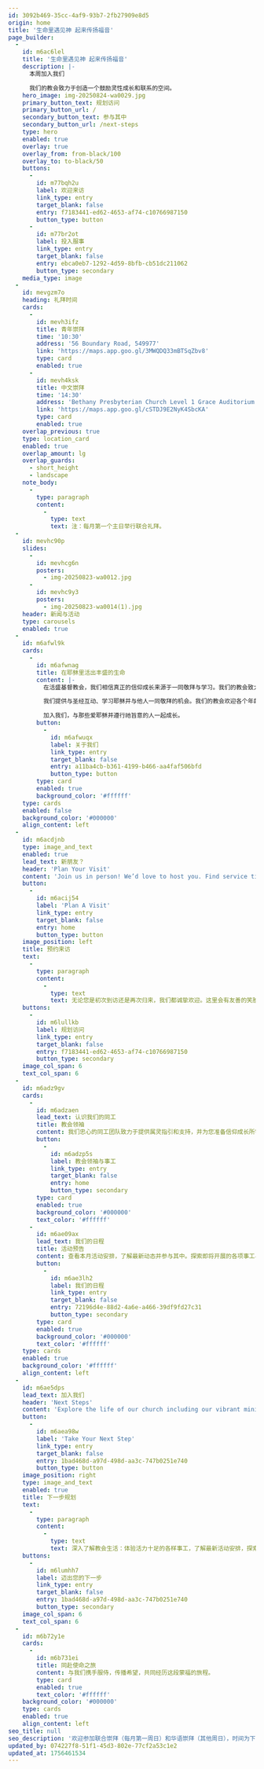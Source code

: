 ```yaml
---
id: 3092b469-35cc-4af9-93b7-2fb27909e8d5
origin: home
title: '生命里遇见神 起来传扬福音'
page_builder:
  -
    id: m6ac6lel
    title: '生命里遇见神 起来传扬福音'
    description: |-
      本周加入我们

      我们的教会致力于创造一个鼓励灵性成长和联系的空间。
    hero_image: img-20250824-wa0029.jpg
    primary_button_text: 规划访问
    primary_button_url: /
    secondary_button_text: 参与其中
    secondary_button_url: /next-steps
    type: hero
    enabled: true
    overlay: true
    overlay_from: from-black/100
    overlay_to: to-black/50
    buttons:
      -
        id: m77bqh2u
        label: 欢迎来访
        link_type: entry
        target_blank: false
        entry: f7183441-ed62-4653-af74-c10766987150
        button_type: button
      -
        id: m77br2ot
        label: 投入服事
        link_type: entry
        target_blank: false
        entry: ebca0eb7-1292-4d59-8bfb-cb51dc211062
        button_type: secondary
    media_type: image
  -
    id: mevgzm7o
    heading: 礼拜时间
    cards:
      -
        id: mevh3ifz
        title: 青年崇拜
        time: '10:30'
        address: '56 Boundary Road, 549977'
        link: 'https://maps.app.goo.gl/3MWQDQ33mBTSqZbv8'
        type: card
        enabled: true
      -
        id: mevh4ksk
        title: 中文崇拜
        time: '14:30'
        address: 'Bethany Presbyterian Church Level 1 Grace Auditorium'
        link: 'https://maps.app.goo.gl/cSTDJ9E2NyK4SbcKA'
        type: card
        enabled: true
    overlap_previous: true
    type: location_card
    enabled: true
    overlap_amount: lg
    overlap_guards:
      - short_height
      - landscape
    note_body:
      -
        type: paragraph
        content:
          -
            type: text
            text: 注：每月第一个主日举行联合礼拜。
  -
    id: mevhc90p
    slides:
      -
        id: mevhcg6n
        posters:
          - img-20250823-wa0012.jpg
      -
        id: mevhc9y3
        posters:
          - img-20250823-wa0014(1).jpg
    header: 新闻与活动
    type: carousels
    enabled: true
  -
    id: m6afwl9k
    cards:
      -
        id: m6afwnag
        title: 在耶稣里活出丰盛的生命
        content: |-
          在活盛基督教会，我们相信真正的信仰成长来源于一同敬拜与学习。我们的教会致力于创造一个鼓励灵性成长和彼此联系的空间。

          我们提供与圣经互动、学习耶稣并与他人一同敬拜的机会。我们的教会欢迎各个年龄层和不同背景的人。

          加入我们，与那些爱耶稣并遵行祂旨意的人一起成长。
        button:
          -
            id: m6afwuqx
            label: 关于我们
            link_type: entry
            target_blank: false
            entry: a11ba4cb-b361-4199-b466-aa4faf506bfd
            button_type: button
        type: card
        enabled: true
        background_color: '#ffffff'
    type: cards
    enabled: false
    background_color: '#000000'
    align_content: left
  -
    id: m6acdjnb
    type: image_and_text
    enabled: true
    lead_text: 新朋友？
    header: 'Plan Your Visit'
    content: 'Join us in person! We’d love to host you. Find service times, directions, and everything else you need to know when visiting us for the first time by clicking the button below.'
    button:
      -
        id: m6acij54
        label: 'Plan A Visit'
        link_type: entry
        target_blank: false
        entry: home
        button_type: button
    image_position: left
    title: 预约来访
    text:
      -
        type: paragraph
        content:
          -
            type: text
            text: 无论您是初次到访还是再次归来，我们都诚挚欢迎。这里会有友善的笑脸、贴心的指引，让您感受归家般的温暖。
    buttons:
      -
        id: m6lullkb
        label: 规划访问
        link_type: entry
        target_blank: false
        entry: f7183441-ed62-4653-af74-c10766987150
        button_type: secondary
    image_col_span: 6
    text_col_span: 6
  -
    id: m6adz9gv
    cards:
      -
        id: m6adzaen
        lead_text: 认识我们的同工
        title: 教会领袖
        content: 我们忠心的同工团队致力于提供属灵指引和支持，并为您准备信仰成长所需的各种资源。
        button:
          -
            id: m6adzp5s
            label: 教会领袖与事工
            link_type: entry
            target_blank: false
            entry: home
            button_type: secondary
        type: card
        enabled: true
        background_color: '#000000'
        text_color: '#ffffff'
      -
        id: m6ae09ax
        lead_text: 我们的日程
        title: 活动预告
        content: 查看本月活动安排，了解最新动态并参与其中。探索即将开展的各项事工与崇拜的完整日程。
        button:
          -
            id: m6ae3lh2
            label: 我们的日程
            link_type: entry
            target_blank: false
            entry: 72196d4e-88d2-4a6e-a466-39df9fd27c31
            button_type: secondary
        type: card
        enabled: true
        background_color: '#000000'
        text_color: '#ffffff'
    type: cards
    enabled: true
    background_color: '#ffffff'
    align_content: left
  -
    id: m6ae5dps
    lead_text: 加入我们
    header: 'Next Steps'
    content: 'Explore the life of our church including our vibrant ministries, upcoming events, and service opportunities.'
    button:
      -
        id: m6aea98w
        label: 'Take Your Next Step'
        link_type: entry
        target_blank: false
        entry: 1bad468d-a97d-498d-aa3c-747b0251e740
        button_type: button
    image_position: right
    type: image_and_text
    enabled: true
    title: 下一步规划
    text:
      -
        type: paragraph
        content:
          -
            type: text
            text: 深入了解教会生活：体验活力十足的各样事工，了解最新活动安排，探索参与服侍的机会。
    buttons:
      -
        id: m6lumhh7
        label: 迈出您的下一步
        link_type: entry
        target_blank: false
        entry: 1bad468d-a97d-498d-aa3c-747b0251e740
        button_type: secondary
    image_col_span: 6
    text_col_span: 6
  -
    id: m6b72y1e
    cards:
      -
        id: m6b731ei
        title: 同赴使命之旅
        content: 与我们携手服侍，传播希望，共同经历这段蒙福的旅程。
        type: card
        enabled: true
        text_color: '#ffffff'
    background_color: '#000000'
    type: cards
    enabled: true
    align_content: left
seo_title: null
seo_description: '欢迎参加联合崇拜（每月第一周日）和华语崇拜（其他周日），时间为下午2:30，地址：364A Upper Paya Lebar Rd。青少年崇拜在56 Boundary Rd，上午10:30。联系我们：84077262。'
updated_by: 074227f8-51f1-45d3-802e-77cf2a53c1e2
updated_at: 1756461534
---
```

